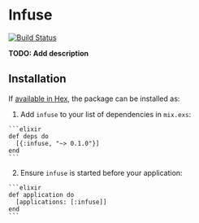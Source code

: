 # Infuse

[![Build Status](https://travis-ci.org/clone1018/experimental-elixir-infuse.svg?branch=master)](https://travis-ci.org/clone1018/experimental-elixir-infuse)

**TODO: Add description**

## Installation

If [available in Hex](https://hex.pm/docs/publish), the package can be installed as:

  1. Add `infuse` to your list of dependencies in `mix.exs`:

    ```elixir
    def deps do
      [{:infuse, "~> 0.1.0"}]
    end
    ```

  2. Ensure `infuse` is started before your application:

    ```elixir
    def application do
      [applications: [:infuse]]
    end
    ```


